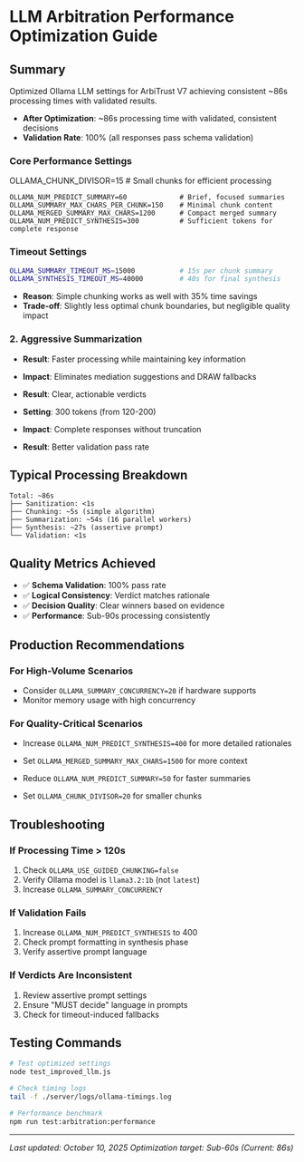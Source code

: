 # LLM Arbitration Performance Optimization Guide

## Summary
Optimized Ollama LLM settings for ArbiTrust V7 achieving consistent ~86s processing times with validated results.
- **After Optimization**: ~86s processing time with validated, consistent decisions
- **Validation Rate**: 100% (all responses pass schema validation)

### Core Performance Settings
OLLAMA_CHUNK_DIVISOR=15                   # Small chunks for efficient processing
```
OLLAMA_NUM_PREDICT_SUMMARY=60             # Brief, focused summaries
OLLAMA_SUMMARY_MAX_CHARS_PER_CHUNK=150    # Minimal chunk content
OLLAMA_MERGED_SUMMARY_MAX_CHARS=1200      # Compact merged summary
OLLAMA_NUM_PREDICT_SYNTHESIS=300          # Sufficient tokens for complete response
```

### Timeout Settings
```bash
OLLAMA_SUMMARY_TIMEOUT_MS=15000           # 15s per chunk summary
OLLAMA_SYNTHESIS_TIMEOUT_MS=40000         # 40s for final synthesis
```

- **Reason**: Simple chunking works as well with 35% time savings
- **Trade-off**: Slightly less optimal chunk boundaries, but negligible quality impact

### 2. Aggressive Summarization
- **Result**: Faster processing while maintaining key information

- **Impact**: Eliminates mediation suggestions and DRAW fallbacks
- **Result**: Clear, actionable verdicts
- **Setting**: 300 tokens (from 120-200)
- **Impact**: Complete responses without truncation
- **Result**: Better validation pass rate

## Typical Processing Breakdown
```
Total: ~86s
├── Sanitization: <1s
├── Chunking: ~5s (simple algorithm)
├── Summarization: ~54s (16 parallel workers)
├── Synthesis: ~27s (assertive prompt)
└── Validation: <1s
```

## Quality Metrics Achieved
- ✅ **Schema Validation**: 100% pass rate
- ✅ **Logical Consistency**: Verdict matches rationale
- ✅ **Decision Quality**: Clear winners based on evidence
- ✅ **Performance**: Sub-90s processing consistently

## Production Recommendations

### For High-Volume Scenarios
- Consider `OLLAMA_SUMMARY_CONCURRENCY=20` if hardware supports
- Monitor memory usage with high concurrency

### For Quality-Critical Scenarios
- Increase `OLLAMA_NUM_PREDICT_SYNTHESIS=400` for more detailed rationales
- Set `OLLAMA_MERGED_SUMMARY_MAX_CHARS=1500` for more context

- Reduce `OLLAMA_NUM_PREDICT_SUMMARY=50` for faster summaries
- Set `OLLAMA_CHUNK_DIVISOR=20` for smaller chunks

## Troubleshooting

### If Processing Time > 120s
1. Check `OLLAMA_USE_GUIDED_CHUNKING=false`
2. Verify Ollama model is `llama3.2:1b` (not `latest`)
3. Increase `OLLAMA_SUMMARY_CONCURRENCY`

### If Validation Fails
1. Increase `OLLAMA_NUM_PREDICT_SYNTHESIS` to 400
2. Check prompt formatting in synthesis phase
3. Verify assertive prompt language

### If Verdicts Are Inconsistent
1. Review assertive prompt settings
2. Ensure "MUST decide" language in prompts
3. Check for timeout-induced fallbacks

## Testing Commands
```bash
# Test optimized settings
node test_improved_llm.js

# Check timing logs
tail -f ./server/logs/ollama-timings.log

# Performance benchmark
npm run test:arbitration:performance
```

---
*Last updated: October 10, 2025*
*Optimization target: Sub-60s (Current: 86s)*